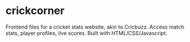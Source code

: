 # crickcorner
Frontend files for a cricket stats website, akin to Cricbuzz. Access match stats, player profiles, live scores. Built with HTML/CSS/Javascript.
